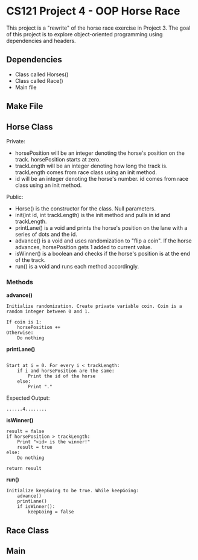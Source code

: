 # CS121 Project 4 - OOP Horse Race

This project is a "rewrite" of the horse race exercise in Project 3. The goal of this project is to explore object-oriented programming using dependencies and headers. 

## Dependencies

- Class called Horses()
- Class called Race()
- Main file

## Make File

## Horse Class

Private:

- horsePosition will be an integer denoting the horse's position on the track. horsePosition starts at zero. 
- trackLength will be an integer denoting how long the track is. trackLength comes from race class using an init method.
- id will be an integer denoting the horse's number. id comes from race class using an init method. 

Public:

- Horse() is the constructor for the class. Null parameters. 
- init(int id, int trackLength) is the init method and pulls in id and trackLength.
- printLane() is a void and prints the horse's position on the lane with a series of dots and the id. 
- advance() is a void and uses randomization to "flip a coin". If the horse advances, horsePosition gets 1 added to current value. 
- isWinner() is a boolean and checks if the horse's position is at the end of the track. 
- run() is a void and runs each method accordingly. 

### Methods

**advance()**

```
Initialize randomization. Create private variable coin. Coin is a random integer between 0 and 1. 

If coin is 1:
	horsePosition ++
Otherwise:
	Do nothing
```

**printLane()**

```

Start at i = 0. For every i < trackLength:
	if i and horsePosition are the same:
		Print the id of the horse
	else:
		Print "."
```

Expected Output:

```
......4........
```

**isWinner()**

```
result = false
if horsePosition > trackLength:
	Print "<id> is the winner!"
	result = true
else:
	Do nothing

return result
```

**run()**

```
Initialize keepGoing to be true. While keepGoing:
	advance()
	printLane()
	if isWinner():
		keepGoing = false

```

## Race Class

## Main
